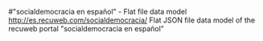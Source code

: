 #"socialdemocracia en español" - Flat file data model
http://es.recuweb.com/socialdemocracia/
Flat JSON file data model of the recuweb portal "socialdemocracia en español"
